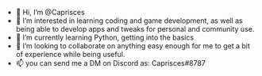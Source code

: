 - 👋 Hi, I’m @Caprisces
- 👀 I’m interested in learning coding and game development, as well as being able to develop apps and tweaks for personal and community use.
- 🌱 I’m currently learning Python, getting into the basics
- 💞️ I’m looking to collaborate on anything easy enough for me to get a bit of experience while being useful.
- 📫 you can send me a DM on Discord as: Caprisces#8787

<!---
Caprisces/Caprisces is a ✨ special ✨ repository because its `README.md` (this file) appears on your GitHub profile.
You can click the Preview link to take a look at your changes.
--->
